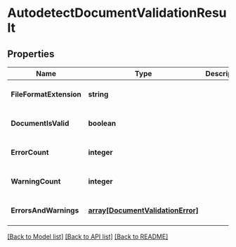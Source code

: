 # AutodetectDocumentValidationResult

## Properties
Name | Type | Description | Notes
------------ | ------------- | ------------- | -------------
**FileFormatExtension** | **string** |  | [optional] [default to null]
**DocumentIsValid** | **boolean** |  | [optional] [default to null]
**ErrorCount** | **integer** |  | [optional] [default to null]
**WarningCount** | **integer** |  | [optional] [default to null]
**ErrorsAndWarnings** | [**array[DocumentValidationError]**](DocumentValidationError.md) |  | [optional] [default to null]

[[Back to Model list]](../README.md#documentation-for-models) [[Back to API list]](../README.md#documentation-for-api-endpoints) [[Back to README]](../README.md)


